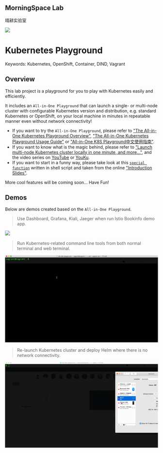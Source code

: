 ## MorningSpace Lab 

晴耕实验室

[![](https://morningspace.github.io/assets/images/banner.jpg)](https://morningspace.github.io)

# Kubernetes Playground

Keywords: Kubernetes, OpenShift, Container, DIND, Vagrant

## Overview

This lab project is a playground for you to play with Kubernetes easily and efficiently.

It includes an `All-in-One Playground` that can launch a single- or multi-node cluster with configurable Kubernetes version and distribution, e.g. standard Kubernetes or OpenShift, on your local machine in minutes in repeatable manner even without network connectivity!

* If you want to try the `All-in-One Playground`, please refer to ["The All-in-One Kubernetes Playground Overview"](/docs/All-in-One-Playground-Overview.md), ["The All-in-One Kubernetes Playground Usage Guide"](/docs/All-in-One-Playground-Usage-Guide.md) or ["All-in-One K8S Playground中文使用指南"](https://morningspace.github.io/tech/all-in-one-k8s-playground/).
* If you want to know what is the magic behind, please refer to ["Launch multi-node Kubernetes cluster locally in one minute, and more..."](https://morningspace.github.io/tech/k8s-run/), and the video series on [YouTube](https://www.youtube.com/watch?v=0uVdF3Inv48&list=PLVQM6jLkNkfqHgd0aX7TnjioOiQrqsXIa) or [YouKu](https://v.youku.com/v_show/id_XNDI2Mzk1NDcyMA==.html?f=52221532).
* If you want to start in a funny way, please take look at this [`special function`](https://morningspace.github.io/lab-k8s-playground/docs/slides/#/10/1) written in shell script and taken from the online ["Introduction Slides"](https://morningspace.github.io/lab-k8s-playground/docs/slides).

More cool features will be coming soon... Have Fun!

## Demos

Below are demos created based on the `All-in-One Playground`.

> Use Dashboard, Grafana, Kiali, Jaeger when run Istio Bookinfo demo app.

![](/docs/demo-apps.gif)

> Run Kubernetes-related command line tools from both normal terminal and web terminal.

![](/docs/demo-tools.gif)

> Re-launch Kubernetes cluster and deploy Helm where there is no network connectivity.

![](/docs/demo-offline.gif)
